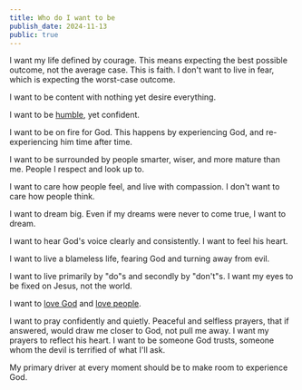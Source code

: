 ```yaml
---
title: Who do I want to be
publish_date: 2024-11-13
public: true
---
```


I want my life defined by courage. This means expecting the best possible outcome, not the average case. This is faith. I don't want to live in fear, which is expecting the worst-case outcome.

I want to be content with nothing yet desire everything.

I want to be [humble](/true_humility), yet confident.

I want to be on fire for God. This happens by experiencing God, and re-experiencing him time after time.

I want to be surrounded by people smarter, wiser, and more mature than me. People I respect and look up to.

I want to care how people feel, and live with compassion. I don't want to care how people think.

I want to dream big. Even if my dreams were never to come true, I want to dream.

I want to hear God's voice clearly and consistently. I want to feel his heart.

I want to live a blameless life, fearing God and turning away from evil.

I want to live primarily by "do"s and secondly by "don't"s. I want my eyes to be fixed on Jesus, not the world.

I want to [love God](/character) and [love people](/isaiah_58).

I want to pray confidently and quietly. Peaceful and selfless prayers, that if answered, would draw me closer to God, not pull me away. I want my prayers to reflect his heart. I want to be someone God trusts, someone whom the devil is terrified of what I'll ask.

My primary driver at every moment should be to make room to experience God.
